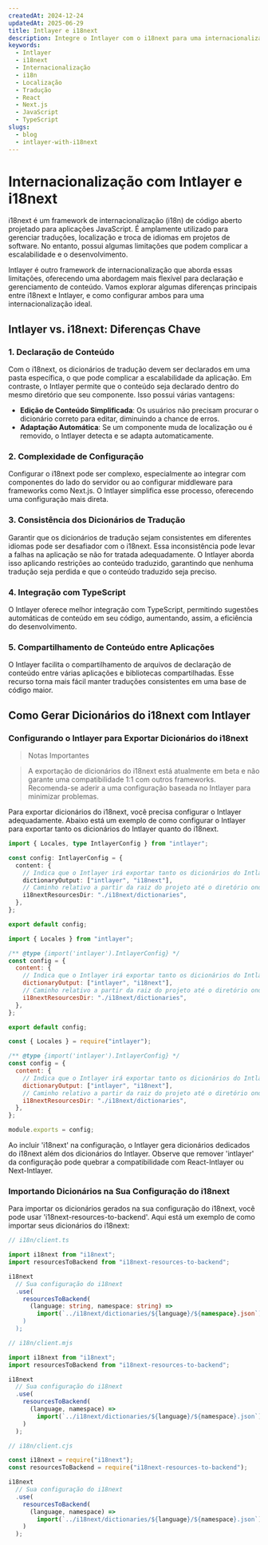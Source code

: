 ```yaml
---
createdAt: 2024-12-24
updatedAt: 2025-06-29
title: Intlayer e i18next
description: Integre o Intlayer com o i18next para uma internacionalização ideal. Compare os dois frameworks e aprenda como configurá-los juntos.
keywords:
  - Intlayer
  - i18next
  - Internacionalização
  - i18n
  - Localização
  - Tradução
  - React
  - Next.js
  - JavaScript
  - TypeScript
slugs:
  - blog
  - intlayer-with-i18next
---
```


# Internacionalização com Intlayer e i18next

i18next é um framework de internacionalização (i18n) de código aberto projetado para aplicações JavaScript. É amplamente utilizado para gerenciar traduções, localização e troca de idiomas em projetos de software. No entanto, possui algumas limitações que podem complicar a escalabilidade e o desenvolvimento.

Intlayer é outro framework de internacionalização que aborda essas limitações, oferecendo uma abordagem mais flexível para declaração e gerenciamento de conteúdo. Vamos explorar algumas diferenças principais entre i18next e Intlayer, e como configurar ambos para uma internacionalização ideal.

## Intlayer vs. i18next: Diferenças Chave

### 1. Declaração de Conteúdo

Com o i18next, os dicionários de tradução devem ser declarados em uma pasta específica, o que pode complicar a escalabilidade da aplicação. Em contraste, o Intlayer permite que o conteúdo seja declarado dentro do mesmo diretório que seu componente. Isso possui várias vantagens:

- **Edição de Conteúdo Simplificada**: Os usuários não precisam procurar o dicionário correto para editar, diminuindo a chance de erros.
- **Adaptação Automática**: Se um componente muda de localização ou é removido, o Intlayer detecta e se adapta automaticamente.

### 2. Complexidade de Configuração

Configurar o i18next pode ser complexo, especialmente ao integrar com componentes do lado do servidor ou ao configurar middleware para frameworks como Next.js. O Intlayer simplifica esse processo, oferecendo uma configuração mais direta.

### 3. Consistência dos Dicionários de Tradução

Garantir que os dicionários de tradução sejam consistentes em diferentes idiomas pode ser desafiador com o i18next. Essa inconsistência pode levar a falhas na aplicação se não for tratada adequadamente. O Intlayer aborda isso aplicando restrições ao conteúdo traduzido, garantindo que nenhuma tradução seja perdida e que o conteúdo traduzido seja preciso.

### 4. Integração com TypeScript

O Intlayer oferece melhor integração com TypeScript, permitindo sugestões automáticas de conteúdo em seu código, aumentando, assim, a eficiência do desenvolvimento.

### 5. Compartilhamento de Conteúdo entre Aplicações

O Intlayer facilita o compartilhamento de arquivos de declaração de conteúdo entre várias aplicações e bibliotecas compartilhadas. Esse recurso torna mais fácil manter traduções consistentes em uma base de código maior.

## Como Gerar Dicionários do i18next com Intlayer

### Configurando o Intlayer para Exportar Dicionários do i18next

> Notas Importantes

> A exportação de dicionários do i18next está atualmente em beta e não garante uma compatibilidade 1:1 com outros frameworks. Recomenda-se aderir a uma configuração baseada no Intlayer para minimizar problemas.

Para exportar dicionários do i18next, você precisa configurar o Intlayer adequadamente. Abaixo está um exemplo de como configurar o Intlayer para exportar tanto os dicionários do Intlayer quanto do i18next.

```typescript fileName="intlayer.config.ts" codeFormat="typescript"
import { Locales, type IntlayerConfig } from "intlayer";

const config: IntlayerConfig = {
  content: {
    // Indica que o Intlayer irá exportar tanto os dicionários do Intlayer quanto do i18next
    dictionaryOutput: ["intlayer", "i18next"],
    // Caminho relativo a partir da raiz do projeto até o diretório onde os dicionários i18n serão exportados
    i18nextResourcesDir: "./i18next/dictionaries",
  },
};

export default config;
```

```javascript fileName="intlayer.config.mjs" codeFormat="esm"
import { Locales } from "intlayer";

/** @type {import('intlayer').IntlayerConfig} */
const config = {
  content: {
    // Indica que o Intlayer irá exportar tanto os dicionários do Intlayer quanto do i18next
    dictionaryOutput: ["intlayer", "i18next"],
    // Caminho relativo a partir da raiz do projeto até o diretório onde os dicionários i18n serão exportados
    i18nextResourcesDir: "./i18next/dictionaries",
  },
};

export default config;
```

```javascript fileName="intlayer.config.cjs" codeFormat="commonjs"
const { Locales } = require("intlayer");

/** @type {import('intlayer').IntlayerConfig} */
const config = {
  content: {
    // Indica que o Intlayer irá exportar tanto os dicionários do Intlayer quanto do i18next
    dictionaryOutput: ["intlayer", "i18next"],
    // Caminho relativo a partir da raiz do projeto até o diretório onde os dicionários i18n serão exportados
    i18nextResourcesDir: "./i18next/dictionaries",
  },
};

module.exports = config;
```

Ao incluir 'i18next' na configuração, o Intlayer gera dicionários dedicados do i18next além dos dicionários do Intlayer. Observe que remover 'intlayer' da configuração pode quebrar a compatibilidade com React-Intlayer ou Next-Intlayer.

### Importando Dicionários na Sua Configuração do i18next

Para importar os dicionários gerados na sua configuração do i18next, você pode usar 'i18next-resources-to-backend'. Aqui está um exemplo de como importar seus dicionários do i18next:

```typescript fileName="i18n/client.ts" codeFormat="typescript"
// i18n/client.ts

import i18next from "i18next";
import resourcesToBackend from "i18next-resources-to-backend";

i18next
  // Sua configuração do i18next
  .use(
    resourcesToBackend(
      (language: string, namespace: string) =>
        import(`../i18next/dictionaries/${language}/${namespace}.json`)
    )
  );
```

```javascript fileName="i18n/client.mjs" codeFormat="esm"
// i18n/client.mjs

import i18next from "i18next";
import resourcesToBackend from "i18next-resources-to-backend";

i18next
  // Sua configuração do i18next
  .use(
    resourcesToBackend(
      (language, namespace) =>
        import(`../i18next/dictionaries/${language}/${namespace}.json`)
    )
  );
```

```javascript fileName="i18n/client.cjs" codeFormat="commonjs"
// i18n/client.cjs

const i18next = require("i18next");
const resourcesToBackend = require("i18next-resources-to-backend");

i18next
  // Sua configuração do i18next
  .use(
    resourcesToBackend(
      (language, namespace) =>
        import(`../i18next/dictionaries/${language}/${namespace}.json`)
    )
  );
```

